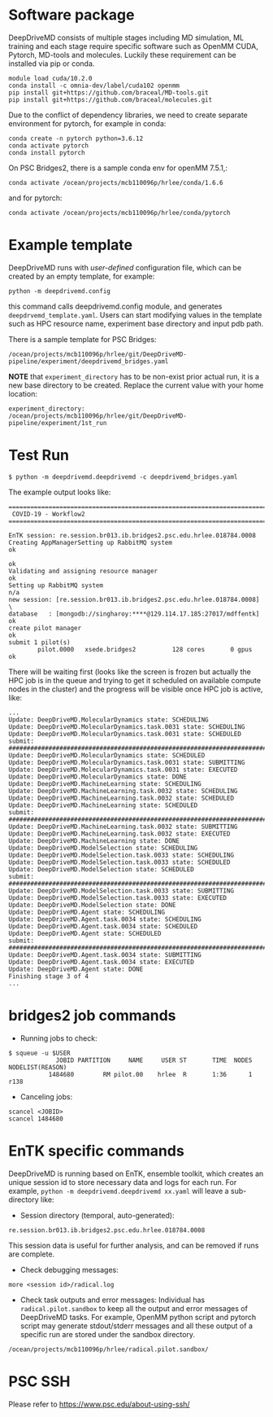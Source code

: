 # Software package
DeepDriveMD consists of multiple stages including MD simulation, ML training
and each stage require specific software such as OpenMM CUDA, Pytorch, MD-tools
and molecules. Luckily these requirement can be installed via pip or conda.

```
module load cuda/10.2.0
conda install -c omnia-dev/label/cuda102 openmm
pip install git+https://github.com/braceal/MD-tools.git
pip install git+https://github.com/braceal/molecules.git
```

Due to the conflict of dependency libraries, we need to create separate
environment for pytorch, for example in conda:

```
conda create -n pytorch python=3.6.12
conda activate pytorch
conda install pytorch
```

On PSC Bridges2, there is a sample conda env for openMM 7.5.1,:

```
conda activate /ocean/projects/mcb110096p/hrlee/conda/1.6.6
```

and for pytorch:

```
conda activate /ocean/projects/mcb110096p/hrlee/conda/pytorch
```

# Example template

DeepDriveMD runs with *user-defined* configuration file, which can be created
by an empty template, for example:

```
python -m deepdrivemd.config
```

this command calls deepdrivemd.config module, and generates
`deepdrvemd_template.yaml`. Users can start modifying values in the template
such as HPC resource name, experiment base directory and input pdb path.

There is a sample template for PSC Bridges:

```
/ocean/projects/mcb110096p/hrlee/git/DeepDriveMD-pipeline/experiment/deepdrivemd_bridges.yaml
```

**NOTE** that `experiment_directory` has to be non-exist prior actual run, it
is a new base directory to be created. Replace the current value with your home
location:

```
experiment_directory: /ocean/projects/mcb110096p/hrlee/git/DeepDriveMD-pipeline/experiment/1st_run
```

# Test Run

```
$ python -m deepdrivemd.deepdrivemd -c deepdrivemd_bridges.yaml
```

The example output looks like:

```
================================================================================
 COVID-19 - Workflow2
================================================================================

EnTK session: re.session.br013.ib.bridges2.psc.edu.hrlee.018784.0008
Creating AppManagerSetting up RabbitMQ system                                 ok
                                                                              ok
Validating and assigning resource manager                                     ok
Setting up RabbitMQ system                                                   n/a
new session: [re.session.br013.ib.bridges2.psc.edu.hrlee.018784.0008]          \
database   : [mongodb://singharoy:****@129.114.17.185:27017/mdffentk]         ok
create pilot manager                                                          ok
submit 1 pilot(s)
        pilot.0000   xsede.bridges2          128 cores       0 gpus           ok

```

There will be waiting first (looks like the screen is frozen but actually the
HPC job is in the queue and trying to get it scheduled on available compute
nodes in the cluster) and the progress will be visible once HPC job is active,
like:

```
...
Update: DeepDriveMD.MolecularDynamics state: SCHEDULING
Update: DeepDriveMD.MolecularDynamics.task.0031 state: SCHEDULING
Update: DeepDriveMD.MolecularDynamics.task.0031 state: SCHEDULED
submit: ########################################################################
Update: DeepDriveMD.MolecularDynamics state: SCHEDULED
Update: DeepDriveMD.MolecularDynamics.task.0031 state: SUBMITTING
Update: DeepDriveMD.MolecularDynamics.task.0031 state: EXECUTED
Update: DeepDriveMD.MolecularDynamics state: DONE
Update: DeepDriveMD.MachineLearning state: SCHEDULING
Update: DeepDriveMD.MachineLearning.task.0032 state: SCHEDULING
Update: DeepDriveMD.MachineLearning.task.0032 state: SCHEDULED
Update: DeepDriveMD.MachineLearning state: SCHEDULED
submit: ########################################################################
Update: DeepDriveMD.MachineLearning.task.0032 state: SUBMITTING
Update: DeepDriveMD.MachineLearning.task.0032 state: EXECUTED
Update: DeepDriveMD.MachineLearning state: DONE
Update: DeepDriveMD.ModelSelection state: SCHEDULING
Update: DeepDriveMD.ModelSelection.task.0033 state: SCHEDULING
Update: DeepDriveMD.ModelSelection.task.0033 state: SCHEDULED
Update: DeepDriveMD.ModelSelection state: SCHEDULED
submit: ########################################################################
Update: DeepDriveMD.ModelSelection.task.0033 state: SUBMITTING
Update: DeepDriveMD.ModelSelection.task.0033 state: EXECUTED
Update: DeepDriveMD.ModelSelection state: DONE
Update: DeepDriveMD.Agent state: SCHEDULING
Update: DeepDriveMD.Agent.task.0034 state: SCHEDULING
Update: DeepDriveMD.Agent.task.0034 state: SCHEDULED
Update: DeepDriveMD.Agent state: SCHEDULED
submit: ########################################################################
Update: DeepDriveMD.Agent.task.0034 state: SUBMITTING
Update: DeepDriveMD.Agent.task.0034 state: EXECUTED
Update: DeepDriveMD.Agent state: DONE
Finishing stage 3 of 4
...
```

# bridges2 job commands

* Running jobs to check:

```
$ squeue -u $USER
             JOBID PARTITION     NAME     USER ST       TIME  NODES NODELIST(REASON)
           1484680        RM pilot.00    hrlee  R       1:36      1 r138
```

* Canceling jobs:

```
scancel <JOBID>
scancel 1484680
``` 
# EnTK specific commands

DeepDriveMD is running based on EnTK, ensemble toolkit, which creates an unique
session id to store necessary data and logs for each run. For example, `python
-m deepdrivemd.deepdrivemd xx.yaml` will leave a sub-directory like:

* Session directory (temporal, auto-generated):

```
re.session.br013.ib.bridges2.psc.edu.hrlee.018784.0008
```

This session data is useful for further analysis, and can be removed if runs are complete. 

* Check debugging messages:

```
more <session id>/radical.log
```

* Check task outputs and error messages:
Individual has `radical.pilot.sandbox` to keep all the output and error
messages of DeepDriveMD tasks. For example, OpenMM python script and pytorch
script may generate stdout/stderr messages and all these output of a specific
run are stored under the sandbox directory.

```
/ocean/projects/mcb110096p/hrlee/radical.pilot.sandbox/
```

# PSC SSH

Please refer to https://www.psc.edu/about-using-ssh/

